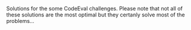 Solutions for the some CodeEval challenges. Please note that not all of these solutions are the most optimal but they certanly solve most of the problems...